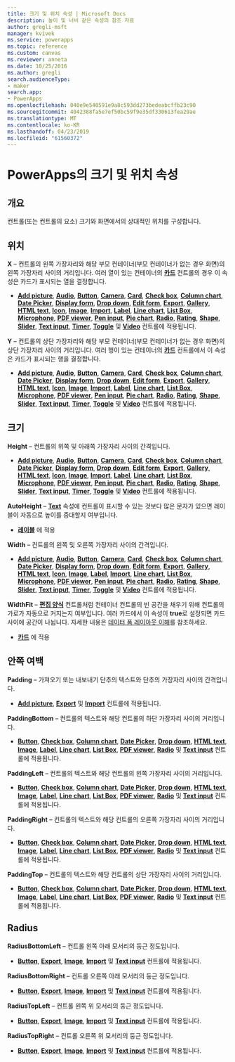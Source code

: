 ```yaml
---
title: 크기 및 위치 속성 | Microsoft Docs
description: 높이 및 너비 같은 속성의 참조 자료
author: gregli-msft
manager: kvivek
ms.service: powerapps
ms.topic: reference
ms.custom: canvas
ms.reviewer: anneta
ms.date: 10/25/2016
ms.author: gregli
search.audienceType:
- maker
search.app:
- PowerApps
ms.openlocfilehash: 040e9e540591e9a8c593dd273bedeabcffb23c90
ms.sourcegitcommit: 4042388fa5e7ef50bc59f9e35df330613fea29ae
ms.translationtype: MT
ms.contentlocale: ko-KR
ms.lasthandoff: 04/23/2019
ms.locfileid: "61560372"
---
```

# <a name="size-and-location-properties-in-powerapps"></a>PowerApps의 크기 및 위치 속성
## <a name="overview"></a>개요
컨트롤(또는 컨트롤의 요소) 크기와 화면에서의 상대적인 위치를 구성합니다.

## <a name="position"></a>위치
**X** – 컨트롤의 왼쪽 가장자리와 해당 부모 컨테이너(부모 컨테이너가 없는 경우 화면)의 왼쪽 가장자리 사이의 거리입니다. 여러 열이 있는 컨테이너의 **[카드](control-card.md)** 컨트롤의 경우 이 속성은 카드가 표시되는 열을 결정합니다.

* **[Add picture](control-add-picture.md)**, **[Audio](control-audio-video.md)**, **[Button](control-button.md)**, **[Camera](control-camera.md)**, **[Card](control-card.md)**, **[Check box](control-check-box.md)**, **[Column chart](control-column-line-chart.md)**, **[Date Picker](control-date-picker.md)**, **[Display form](control-form-detail.md)**, **[Drop down](control-drop-down.md)**, **[Edit form](control-form-detail.md)**, **[Export](control-export-import.md)**, **[Gallery](control-gallery.md)**, **[HTML text](control-html-text.md)**, **[Icon](control-shapes-icons.md)**, **[Image](control-image.md)**, **[Import](control-export-import.md)**, **[Label](control-text-box.md)**, **[Line chart](control-column-line-chart.md)**, **[List Box](control-list-box.md)**, **[Microphone](control-microphone.md)**, **[PDF viewer](control-pdf-viewer.md)**, **[Pen input](control-pen-input.md)**, **[Pie chart](control-pie-chart.md)**, **[Radio](control-radio.md)**, **[Rating](control-rating.md)**, **[Shape](control-shapes-icons.md)**, **[Slider](control-slider.md)**, **[Text input](control-text-input.md)**, **[Timer](control-timer.md)**, **[Toggle](control-toggle.md)** 및 **[Video](control-audio-video.md)** 컨트롤에 적용됩니다.

**Y** – 컨트롤의 상단 가장자리와 해당 부모 컨테이너(부모 컨테이너가 없는 경우 화면)의 상단 가장자리 사이의 거리입니다. 여러 행이 있는 컨테이너의 **[카드](control-card.md)** 컨트롤에서 이 속성은 카드가 표시되는 행을 결정합니다.

* **[Add picture](control-add-picture.md)**, **[Audio](control-audio-video.md)**, **[Button](control-button.md)**, **[Camera](control-camera.md)**, **[Card](control-card.md)**, **[Check box](control-check-box.md)**, **[Column chart](control-column-line-chart.md)**, **[Date Picker](control-date-picker.md)**, **[Display form](control-form-detail.md)**, **[Drop down](control-drop-down.md)**, **[Edit form](control-form-detail.md)**, **[Export](control-export-import.md)**, **[Gallery](control-gallery.md)**, **[HTML text](control-html-text.md)**, **[Icon](control-shapes-icons.md)**, **[Image](control-image.md)**, **[Import](control-export-import.md)**, **[Label](control-text-box.md)**, **[Line chart](control-column-line-chart.md)**, **[List Box](control-list-box.md)**, **[Microphone](control-microphone.md)**, **[PDF viewer](control-pdf-viewer.md)**, **[Pen input](control-pen-input.md)**, **[Pie chart](control-pie-chart.md)**, **[Radio](control-radio.md)**, **[Rating](control-rating.md)**, **[Shape](control-shapes-icons.md)**, **[Slider](control-slider.md)**, **[Text input](control-text-input.md)**, **[Timer](control-timer.md)**, **[Toggle](control-toggle.md)** 및 **[Video](control-audio-video.md)** 컨트롤에 적용됩니다.

## <a name="size"></a>크기
**Height** – 컨트롤의 위쪽 및 아래쪽 가장자리 사이의 간격입니다.

* **[Add picture](control-add-picture.md)**, **[Audio](control-audio-video.md)**, **[Button](control-button.md)**, **[Camera](control-camera.md)**, **[Card](control-card.md)**, **[Check box](control-check-box.md)**, **[Column chart](control-column-line-chart.md)**, **[Date Picker](control-date-picker.md)**, **[Display form](control-form-detail.md)**, **[Drop down](control-drop-down.md)**, **[Edit form](control-form-detail.md)**, **[Export](control-export-import.md)**, **[Gallery](control-gallery.md)**, **[HTML text](control-html-text.md)**, **[Icon](control-shapes-icons.md)**, **[Image](control-image.md)**, **[Import](control-export-import.md)**, **[Label](control-text-box.md)**, **[Line chart](control-column-line-chart.md)**, **[List Box](control-list-box.md)**, **[Microphone](control-microphone.md)**, **[PDF viewer](control-pdf-viewer.md)**, **[Pen input](control-pen-input.md)**, **[Pie chart](control-pie-chart.md)**, **[Radio](control-radio.md)**, **[Rating](control-rating.md)**, **[Shape](control-shapes-icons.md)**, **[Slider](control-slider.md)**, **[Text input](control-text-input.md)**, **[Timer](control-timer.md)**, **[Toggle](control-toggle.md)** 및 **[Video](control-audio-video.md)** 컨트롤에 적용됩니다.

**AutoHeight** – **[Text](properties-core.md)** 속성에 컨트롤이 표시할 수 있는 것보다 많은 문자가 있으면 레이블이 자동으로 높이를 증대할지 여부입니다.  

* **[레이블](control-text-box.md)** 에 적용

**Width** – 컨트롤의 왼쪽 및 오른쪽 가장자리 사이의 간격입니다.

* **[Add picture](control-add-picture.md)**, **[Audio](control-audio-video.md)**, **[Button](control-button.md)**, **[Camera](control-camera.md)**, **[Card](control-card.md)**, **[Check box](control-check-box.md)**, **[Column chart](control-column-line-chart.md)**, **[Date Picker](control-date-picker.md)**, **[Display form](control-form-detail.md)**, **[Drop down](control-drop-down.md)**, **[Edit form](control-form-detail.md)**, **[Export](control-export-import.md)**, **[Gallery](control-gallery.md)**, **[HTML text](control-html-text.md)**, **[Icon](control-shapes-icons.md)**, **[Image](control-image.md)**, **[Label](control-text-box.md)**, **[Import](control-export-import.md)**, **[Line chart](control-column-line-chart.md)**, **[List Box](control-list-box.md)**, **[Microphone](control-microphone.md)**, **[PDF viewer](control-pdf-viewer.md)**, **[Pen input](control-pen-input.md)**, **[Pie chart](control-pie-chart.md)**, **[Radio](control-radio.md)**, **[Rating](control-rating.md)**, **[Shape](control-shapes-icons.md)**, **[Slider](control-slider.md)**, **[Text input](control-text-input.md)**, **[Timer](control-timer.md)**, **[Toggle](control-toggle.md)** 및 **[Video](control-audio-video.md)** 컨트롤에 적용됩니다.

**WidthFit** – **[편집 양식](control-form-detail.md)** 컨트롤처럼 컨테이너 컨트롤의 빈 공간을 채우기 위해 컨트롤의 가로가 자동으로 커지는지 여부입니다. 여러 카드에서 이 속성이 **true**로 설정되면 카드 사이에 공간이 나뉩니다. 자세한 내용은 [데이터 폼 레이아웃 이해](../working-with-form-layout.md)를 참조하세요.

* **[카드](control-card.md)** 에 적용

## <a name="padding"></a>안쪽 여백
**Padding** – 가져오기 또는 내보내기 단추의 텍스트와 단추의 가장자리 사이의 간격입니다.

* **[Add picture](control-add-picture.md)**, **[Export](control-export-import.md)** 및 **[Import](control-export-import.md)** 컨트롤에 적용됩니다.

**PaddingBottom** – 컨트롤의 텍스트와 해당 컨트롤의 하단 가장자리 사이의 거리입니다.

* **[Button](control-button.md)**, **[Check box](control-check-box.md)**, **[Column chart](control-column-line-chart.md)**, **[Date Picker](control-date-picker.md)**, **[Drop down](control-drop-down.md)**, **[HTML text](control-html-text.md)**, **[Image](control-image.md)**, **[Label](control-text-box.md)**, **[Line chart](control-column-line-chart.md)**, **[List Box](control-list-box.md)**, **[PDF viewer](control-pdf-viewer.md)**, **[Radio](control-radio.md)** 및 **[Text input](control-text-input.md)** 컨트롤에 적용됩니다.

**PaddingLeft** – 컨트롤의 텍스트와 해당 컨트롤의 왼쪽 가장자리 사이의 거리입니다.

* **[Button](control-button.md)**, **[Check box](control-check-box.md)**, **[Column chart](control-column-line-chart.md)**, **[Date Picker](control-date-picker.md)**, **[Drop down](control-drop-down.md)**, **[HTML text](control-html-text.md)**, **[Image](control-image.md)**, **[Label](control-text-box.md)**, **[Line chart](control-column-line-chart.md)**, **[List Box](control-list-box.md)**, **[PDF viewer](control-pdf-viewer.md)**, **[Radio](control-radio.md)** 및 **[Text input](control-text-input.md)** 컨트롤에 적용됩니다.

**PaddingRight** – 컨트롤의 텍스트와 해당 컨트롤의 오른쪽 가장자리 사이의 거리입니다.

* **[Button](control-button.md)**, **[Check box](control-check-box.md)**, **[Column chart](control-column-line-chart.md)**, **[Date Picker](control-date-picker.md)**, **[Drop down](control-drop-down.md)**, **[HTML text](control-html-text.md)**, **[Image](control-image.md)**, **[Label](control-text-box.md)**, **[Line chart](control-column-line-chart.md)**, **[List Box](control-list-box.md)**, **[PDF viewer](control-pdf-viewer.md)**, **[Radio](control-radio.md)** 및 **[Text input](control-text-input.md)** 컨트롤에 적용됩니다.

**PaddingTop** – 컨트롤의 텍스트와 해당 컨트롤의 상단 가장자리 사이의 거리입니다.

* **[Button](control-button.md)**, **[Check box](control-check-box.md)**, **[Column chart](control-column-line-chart.md)**, **[Date Picker](control-date-picker.md)**, **[Drop down](control-drop-down.md)**, **[HTML text](control-html-text.md)**, **[Image](control-image.md)**, **[Label](control-text-box.md)**, **[Line chart](control-column-line-chart.md)**, **[List Box](control-list-box.md)**, **[PDF viewer](control-pdf-viewer.md)**, **[Radio](control-radio.md)** 및 **[Text input](control-text-input.md)** 컨트롤에 적용됩니다.

## <a name="radius"></a>Radius
**RadiusBottomLeft** – 컨트롤 왼쪽 아래 모서리의 둥근 정도입니다.

* **[Button](control-button.md)**, **[Export](control-export-import.md)**, **[Image](control-image.md)**, **[Import](control-export-import.md)** 및 **[Text input](control-text-input.md)** 컨트롤에 적용됩니다.

**RadiusBottomRight** – 컨트롤 오른쪽 아래 모서리의 둥근 정도입니다.

* **[Button](control-button.md)**, **[Export](control-export-import.md)**, **[Image](control-image.md)**, **[Import](control-export-import.md)** 및 **[Text input](control-text-input.md)** 컨트롤에 적용됩니다.

**RadiusTopLeft** – 컨트롤 왼쪽 위 모서리의 둥근 정도입니다.

* **[Button](control-button.md)**, **[Export](control-export-import.md)**, **[Image](control-image.md)**, **[Import](control-export-import.md)** 및 **[Text input](control-text-input.md)** 컨트롤에 적용됩니다.

**RadiusTopRight** – 컨트롤 오른쪽 위 모서리의 둥근 정도입니다.

* **[Button](control-button.md)**, **[Export](control-export-import.md)**, **[Image](control-image.md)**, **[Import](control-export-import.md)** 및 **[Text input](control-text-input.md)** 컨트롤에 적용됩니다.

